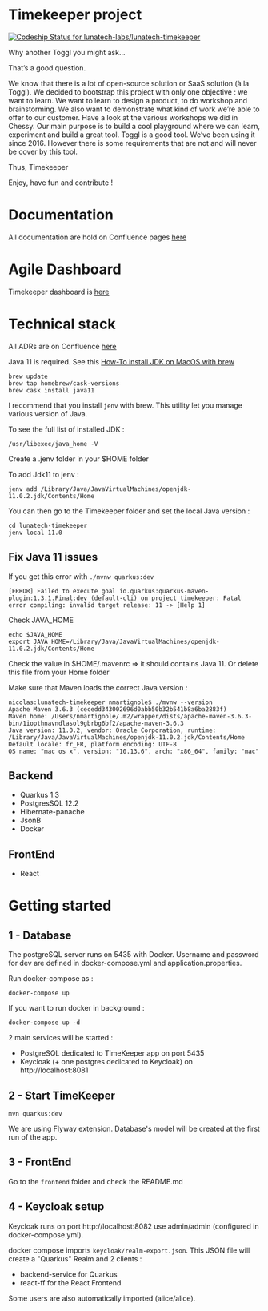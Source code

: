 # Timekeeper project

[![Codeship Status for lunatech-labs/lunatech-timekeeper](https://app.codeship.com/projects/352930a0-589d-0138-5f43-3e74b59257eb/status?branch=develop)](https://app.codeship.com/projects/391390)

Why another Toggl you might ask… 

That’s a good question.

We know that there is a lot of open-source solution or SaaS solution (à la Toggl). We decided to bootstrap this project with only one objective : we want to learn.
We want to learn to design a product, to do workshop and brainstorming. We also want to demonstrate what kind of work we’re able to offer to our customer. Have a look at the various workshops we did in Chessy. 
Our main purpose is to build a cool playground where we can learn, experiment and build a great tool. 
Toggl is a good tool. We’ve been using it since 2016. However there is some requirements that are not and will never be cover by this tool.

Thus, Timekeeper

Enjoy, have fun and contribute ! 

# Documentation 

All documentation are hold on Confluence pages [here](https://lunatech.atlassian.net/wiki/spaces/INTRANET/pages/1609695253/Timekeeper)

# Agile Dashboard

Timekeeper dashboard is [here](https://lunatechfr.myjetbrains.com/youtrack/issues/TK)

# Technical stack 

All ADRs are on Confluence [here](https://lunatech.atlassian.net/wiki/spaces/INTRANET/pages/1686077447/Technical+architecture#Architecture-decision-records)

Java 11 is required. 
See this [How-To install JDK on MacOS with brew](https://medium.com/w-logs/installing-java-11-on-macos-with-homebrew-7f73c1e9fadf)

    brew update
    brew tap homebrew/cask-versions
    brew cask install java11

I recommend that you install `jenv` with brew. This utility let you manage various version of Java.

To see the full list of installed JDK : 

    /usr/libexec/java_home -V
    
Create a .jenv folder in your $HOME folder    
    
To add Jdk11 to jenv : 

    jenv add /Library/Java/JavaVirtualMachines/openjdk-11.0.2.jdk/Contents/Home
    
You can then go to the Timekeeper folder and set the local Java version : 

    cd lunatech-timekeeper
    jenv local 11.0
                
## Fix Java 11 issues

If you get this error with `./mvnw quarkus:dev`
                
    [ERROR] Failed to execute goal io.quarkus:quarkus-maven-plugin:1.3.1.Final:dev (default-cli) on project timekeeper: Fatal error compiling: invalid target release: 11 -> [Help 1]

Check JAVA_HOME

    echo $JAVA_HOME
    export JAVA_HOME=/Library/Java/JavaVirtualMachines/openjdk-11.0.2.jdk/Contents/Home

Check the value in $HOME/.mavenrc => it should contains Java 11. Or delete this file from your Home folder

Make sure that Maven loads the correct Java version :

    nicolas:lunatech-timekeeper nmartignole$ ./mvnw --version
    Apache Maven 3.6.3 (cecedd343002696d0abb50b32b541b8a6ba2883f)
    Maven home: /Users/nmartignole/.m2/wrapper/dists/apache-maven-3.6.3-bin/1iopthnavndlasol9gbrbg6bf2/apache-maven-3.6.3
    Java version: 11.0.2, vendor: Oracle Corporation, runtime: /Library/Java/JavaVirtualMachines/openjdk-11.0.2.jdk/Contents/Home
    Default locale: fr_FR, platform encoding: UTF-8
    OS name: "mac os x", version: "10.13.6", arch: "x86_64", family: "mac"

## Backend 

- Quarkus 1.3
- PostgresSQL 12.2
- Hibernate-panache
- JsonB
- Docker

## FrontEnd

- React

# Getting started

## 1 - Database

The postgreSQL server runs on 5435 with Docker. Username and password for dev are defined in docker-compose.yml and application.properties.

Run docker-compose as :

    docker-compose up 
    
If you want to run docker in background : 

    docker-compose up -d    
    
2 main services will be started :

- PostgreSQL dedicated to TimeKeeper app on port 5435 
- Keycloak (+ one postgres dedicated to Keycloak) on http://localhost:8081

## 2 - Start TimeKeeper

    mvn quarkus:dev
    
We are using Flyway extension. Database's model will be created at the first run of the app.

## 3 - FrontEnd   

Go to the `frontend` folder and check the README.md

## 4 - Keycloak setup

Keycloak runs on port http://localhost:8082 use admin/admin (configured in docker-compose.yml).

docker compose imports `keycloak/realm-export.json`. This JSON file will create a "Quarkus" Realm and 2 clients : 
- backend-service for Quarkus
- react-ff for the React Frontend

Some users are also automatically imported (alice/alice).




